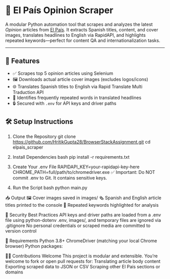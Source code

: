# 📰 El País Opinion Scraper

A modular Python automation tool that scrapes and analyzes the latest *Opinion* articles from [El País](https://elpais.com/opinion/). It extracts Spanish titles, content, and cover images, translates headlines to English via RapidAPI, and highlights repeated keywords—perfect for content QA and internationalization tasks.

---

## 🚀 Features

- ✅ Scrapes top 5 opinion articles using Selenium
- 🖼️ Downloads actual article cover images (excludes logos/icons)
- 🌐 Translates Spanish titles to English via Rapid Translate Multi Traduction API
- 🔁 Identifies frequently repeated words in translated headlines
- 🔒 Secured with `.env` for API keys and driver paths

## 🛠️ Setup Instructions

1. Clone the Repository
git clone https://github.com/HritikGupta28/BrowserStackAssignment.git
cd elpais_scraper

2. Install Dependencies
bash
pip install -r requirements.txt

3. Create Your .env File
RAPIDAPI_KEY=your-rapidapi-key-here
CHROME_PATH=full/path/to/chromedriver.exe
✅ Important: Do NOT commit .env to Git. It contains sensitive keys.

4. Run the Script
bash
python main.py

📥 Output
  🖼 Cover images saved in images/
  🗞 Spanish and English article titles printed to the console
  🔁 Repeated keywords highlighted for analysis

🔐 Security Best Practices
  API keys and driver paths are loaded from a .env file using python-dotenv
  .env, images/, and temporary files are ignored via .gitignore
  No personal credentials or scraped media are committed to version control

🧪 Requirements
  Python 3.8+
  ChromeDriver (matching your local Chrome browser)
  Python packages:


🙋‍♂️ Contributions Welcome
This project is modular and extensible. You’re welcome to fork or open pull requests for:
Translating article body content
Exporting scraped data to JSON or CSV
Scraping other El País sections or domains
